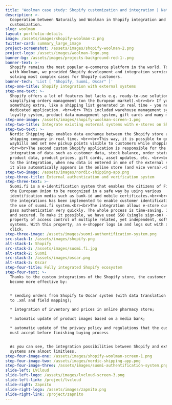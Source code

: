 ```yaml
---
title: 'Woolman case study: Shopify customization and integration | Naturaily'
description: >-
  Cooperation between Naturaily and Woolman in Shopify integration and
  customization.
slug: woolman
layout: portfolio-details
image: /assets/images/shopify-woolman-2.png
twitter-card: summary_large_image
project-screenshot: /assets/images/shopify-woolman-2.png
project-logo: /assets/images/woolman-logo.png
banner-bg: /assets/images/projects-background-red-1-.png
banner-text: >-
  Shopify remains the most popular e-commerce platform in the world. Together
  with Woolman, we provided Shopify development and integration services,
  solving most complex cases for Shopify customers.
banner-tech: 'List [ "Shopify, Suomi, Oscar" ]'
step-one-title: Shopify integration with external systems
step-one-text: >-
  Shopify offers a lot of features but lacks e.g. ready-to-use solutions
  simplifying orders management (on the European market).<br><br> If you need
  something extra, like a shipping list generated in real time - you need a
  dedicated application. <br><br> This included warehouse management system,
  loyalty system, product data management system, gift cards and many more.
step-one-image: /assets/images/shopify-woolman-screen-1.png
step-two-title: Integrate existing external systems with e-stores on Shopify
step-two-text: >-
  Nordic Shipping App enables data exchange between the Shopify store and the
  shipping company in real time. <br><br>This way, it is possible to generate
  waybills and set new pickup points visible to customers while shopping.
  <br><br>The second custom Shopify application is responsible for the
  integration of data such as customer data, stock balance, order status,
  product data, product prices, gift cards, asset updates, etc. <br><br>Thanks
  to the integration, when new data is entered in one of the external systems,
  it also automatically appears in the online store (and vice versa).<br><br>
step-two-image: /assets/images/nordic-shipping-app.png
step-three-title: External authentication and verification system
step-three-text: >-
  Suomi.fi is a e-identification system that enables the citizens of Finland and
  the European Union to be recognized in a safe way by using various
  identification media such as bank-id and mobile certificates.<br><br>One of
  the integrations has been implemented to enable customer identification with
  the use of suomi.fi system.<br><br>The integration allows e-store customers to
  pass authentication very quickly. The whole process is time-saving, 100% safe
  and secured. To make it possible, we have used SSO (single sign-on) - a
  property of access control of multiple related, yet independent, software
  systems. With this property, an e-shopper logs in and logs out with a single
  click.
step-three-image: /assets/images/suomi-authentification-system.png
src-stack-1: /assets/images/shopify.png
alt-stack-1: Shopify
src-stack-2: /assets/images/suomi.fi.jpg
alt-stack-2: Suomi
src-stack-3: /assets/images/oscar.png
alt-stack-3: Oscar
step-four-title: Fully integrated Shopify ecosystem
step-four-text: >-
  Thanks to the custom integrations of the Shopify store, the customer has
  become more effective by:


  * sending orders from Shopify to Oscar system (with data translation from JSON
  to .xml and field mapping);

  * integration of inventory and prices in online pharmacy store;

  * automatic update of product images based on a media bank;

  * automatic update of the privacy policy and regulations that the customer
  must accept before finishing buying process


  As you can see, the integration possibilities between Shopify and external
  systems are almost limitless.
step-four-image-one: /assets/images/shopify-woolman-screen-1.png
step-four-image-two: /assets/images/nordic-shipping-app.png
step-four-image-three: /assets/images/suomi-authentification-system.png
slide-left: LVCloud
slide-left-logo: /assets/images/lvcloud-screen-3.png
slide-left-link: /project/lvcloud
slide-right: Zapnito
slide-right-logo: /assets/images/zapnito.png
slide-right-link: /project/zapnito
---
```


